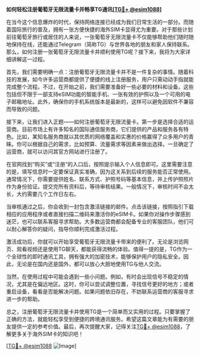 **如何轻松注册葡萄牙无限流量卡并畅享TG通讯[[TG💪+ @esim1088](https://t.me/s/esim1088)]**

在当今这个信息爆炸的时代，保持网络连接已经成为我们日常生活的一部分。而随着国际旅行的普及，拥有一张方便快捷的海外SIM卡显得尤为重要。对于那些计划前往葡萄牙旅行或居住的人来说，一张葡萄牙无限流量卡不仅能够帮助他们随时随地保持在线，还能通过Telegram（简称TG）与世界各地的朋友和家人保持联系。那么，如何注册一张葡萄牙无限流量卡并顺利使用TG呢？接下来，我将为大家详细讲解这一过程。

首先，我们需要明确一点：注册葡萄牙无限流量卡并不是一件复杂的事情。随着科技的发展，如今许多运营商都提供了便捷的线上注册服务，用户只需动动手指就能完成整个流程。不过，在开始之前，我们需要准备好一些必要的材料和设备。这些包括但不限于一部支持eSIM功能的智能手机、一张有效的护照以及一个可用的电子邮箱地址。此外，确保你的手机系统版本是最新的，这样可以避免因软件不兼容而导致的问题。

接下来，让我们进入正题——如何注册葡萄牙无限流量卡。第一步是选择合适的运营商。目前市场上有许多知名的国际通信服务商，它们提供的产品和服务各有特色。比如，某知名服务商就以其优质的网络覆盖和实惠的价格赢得了众多用户的青睐。你可以根据自己的需求，比如预算、流量需求等因素来做出选择。一旦确定了运营商，就可以访问其官方网站进行注册了。

在官网找到“购买”或“注册”的入口后，按照提示输入个人信息即可。这里需要注意的是，填写信息时一定要保证真实准确，因为这关系到后续的服务能否正常使用。通常情况下，你需要提供姓名、联系方式、护照号码等基本信息，并上传护照照片作为身份验证。提交完所有资料后，等待审核结果。一般情况下，审核时间不会太长，大约需要几个工作日左右。

当审核通过之后，你会收到一封包含激活链接的邮件。点击该链接，按照指引下载相应的应用程序或者直接扫描二维码来激活你的eSIM卡。如果你对操作步骤感到迷茫，也可以联系客服寻求帮助。大多数运营商都会配备专业的客服团队，他们可以耐心解答你的疑问，指导你顺利完成激活过程。

激活成功后，你就可以开始享受葡萄牙无限流量卡带来的便利了。无论是浏览网页、观看视频还是使用TG聊天，都能获得流畅的体验。值得一提的是，TG作为一个全球性的即时通讯工具，拥有强大的加密技术，能够保护用户的隐私安全。因此，无论是在国内还是国外，都可以放心大胆地使用TG与他人交流。

当然，在使用过程中可能会遇到一些小问题。例如，有时会出现信号不稳定的情况，尤其是在偏远地区。这时，你可以尝试调整位置，寻找信号更好的地方；或者重启设备，看看是否能解决问题。如果问题依旧存在，不妨联系运营商的客服寻求进一步的帮助。

总之，注册葡萄牙无限流量卡并使用TG是一个简单而又实用的过程。只要掌握了正确的方法，就能轻松享受到便捷的跨境通讯服务。希望这篇文章能为有需要的朋友提供一定的参考价值。最后，再次提醒大家，记得关注[TG💪+ @esim1088](https://t.me/s/esim1088)，了解更多关于海外SIM卡的知识吧！

[[TG💪+ @esim1088](https://t.me/s/esim1088) ![Image](https://i.postimg.cc/4NQfJmqS/Snipaste-2025-05-13-00-14-12.png)]